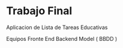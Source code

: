# Trabajo Final

Aplicacion de Lista de Tareas Educativas

Equipos
  Fronte End
  Backend
  Model ( BBDD )
